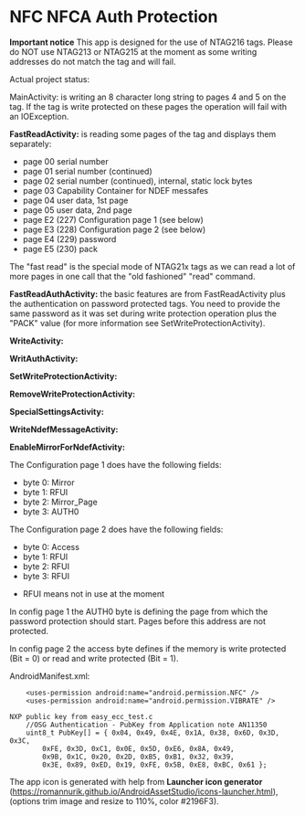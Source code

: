 # NFC NFCA Auth Protection

**Important notice** This app is designed for the use of NTAG216 tags. Please do NOT use NTAG213 or NTAG215 
at the moment as some writing addresses do not match the tag and will fail.

Actual project status:

MainActivity: is writing an 8 character long string to pages 4 and 5 on the tag. If the tag is write 
protected on these pages the operation will fail with an IOException.

**FastReadActivity:** is reading some pages of the tag and displays them separately:
- page 00 serial number
- page 01 serial number (continued)
- page 02 serial number (continued), internal, static lock bytes
- page 03 Capability Container for NDEF messafes
- page 04 user data, 1st page
- page 05 user data, 2nd page
- page E2 (227) Configuration page 1 (see below)
- page E3 (228) Configuration page 2 (see below)
- page E4 (229) password
- page E5 (230) pack

The "fast read" is the special mode of NTAG21x tags as we can read a lot of more pages in one 
call that the "old fashioned" "read" command.

**FastReadAuthActivity:** the basic features are from FastReadActivity plus the authentication 
on password protected tags. You need to provide the same password as it was set during write 
protection operation plus the "PACK" value (for more information see SetWriteProtectionActivity).

**WriteActivity:**

**WritAuthActivity:**

**SetWriteProtectionActivity:**

**RemoveWriteProtectionActivity:**

**SpecialSettingsActivity:**

**WriteNdefMessageActivity:**

**EnableMirrorForNdefActivity:**





The Configuration page 1 does have the following fields:
- byte 0: Mirror
- byte 1: RFUI
- byte 2: Mirror_Page
- byte 3: AUTH0

The Configuration page 2 does have the following fields:
- byte 0: Access
- byte 1: RFUI
- byte 2: RFUI
- byte 3: RFUI

* RFUI means not in use at the moment

In config page 1 the AUTH0 byte is defining the page from which the password protection should start. 
Pages before this address are not protected.

In config page 2 the access byte defines if the memory is write protected (Bit = 0) or read and write 
protected (Bit = 1).


AndroidManifest.xml:
```plaintext
    <uses-permission android:name="android.permission.NFC" />
    <uses-permission android:name="android.permission.VIBRATE" />
```



```plaintext
NXP public key from easy_ecc_test.c
    //OSG Authentication - PubKey from Application note AN11350
    uint8_t PubKey[] = { 0x04, 0x49, 0x4E, 0x1A, 0x38, 0x6D, 0x3D, 0x3C,
        0xFE, 0x3D, 0xC1, 0x0E, 0x5D, 0xE6, 0x8A, 0x49,
        0x9B, 0x1C, 0x20, 0x2D, 0xB5, 0xB1, 0x32, 0x39,
        0x3E, 0x89, 0xED, 0x19, 0xFE, 0x5B, 0xE8, 0xBC, 0x61 };
```

The app icon is generated with help from **Launcher icon generator** 
(https://romannurik.github.io/AndroidAssetStudio/icons-launcher.html), 
(options trim image and resize to 110%, color #2196F3).
